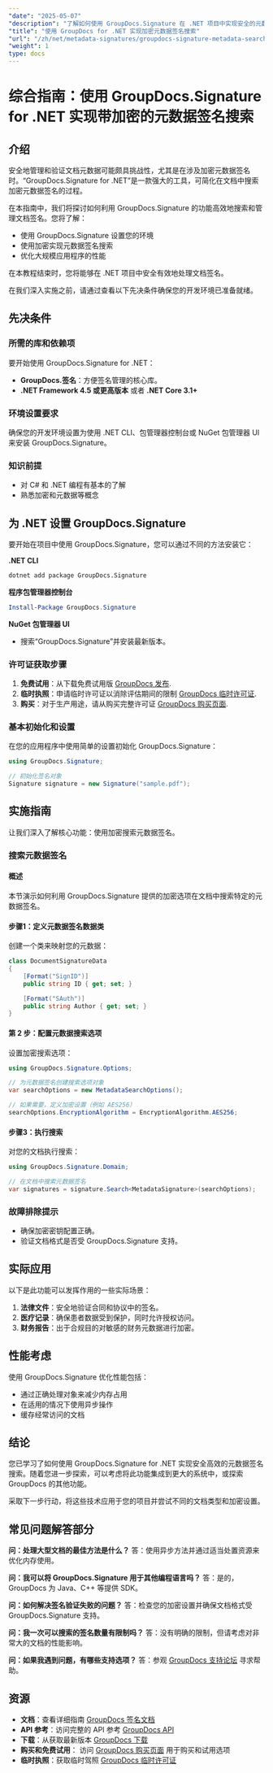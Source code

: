 ```yaml
---
"date": "2025-05-07"
"description": "了解如何使用 GroupDocs.Signature 在 .NET 项目中实现安全的元数据签名搜索。本指南涵盖设置、加密选项和性能优化。"
"title": "使用 GroupDocs for .NET 实现加密元数据签名搜索"
"url": "/zh/net/metadata-signatures/groupdocs-signature-metadata-search-encryption-net/"
"weight": 1
type: docs
---
```

# 综合指南：使用 GroupDocs.Signature for .NET 实现带加密的元数据签名搜索

## 介绍

安全地管理和验证文档元数据可能颇具挑战性，尤其是在涉及加密元数据签名时。“GroupDocs.Signature for .NET”是一款强大的工具，可简化在文档中搜索加密元数据签名的过程。

在本指南中，我们将探讨如何利用 GroupDocs.Signature 的功能高效地搜索和管理文档签名。您将了解：
- 使用 GroupDocs.Signature 设置您的环境
- 使用加密实现元数据签名搜索
- 优化大规模应用程序的性能

在本教程结束时，您将能够在 .NET 项目中安全有效地处理文档签名。

在我们深入实施之前，请通过查看以下先决条件确保您的开发环境已准备就绪。

## 先决条件

### 所需的库和依赖项
要开始使用 GroupDocs.Signature for .NET：
- **GroupDocs.签名**：方便签名管理的核心库。
- **.NET Framework 4.5 或更高版本** 或者 **.NET Core 3.1+**

### 环境设置要求
确保您的开发环境设置为使用 .NET CLI、包管理器控制台或 NuGet 包管理器 UI 来安装 GroupDocs.Signature。

### 知识前提
- 对 C# 和 .NET 编程有基本的了解
- 熟悉加密和元数据等概念

## 为 .NET 设置 GroupDocs.Signature
要开始在项目中使用 GroupDocs.Signature，您可以通过不同的方法安装它：

**.NET CLI**
```bash
dotnet add package GroupDocs.Signature
```

**程序包管理器控制台**
```powershell
Install-Package GroupDocs.Signature
```

**NuGet 包管理器 UI**
- 搜索“GroupDocs.Signature”并安装最新版本。

### 许可证获取步骤
1. **免费试用**：从下载免费试用版 [GroupDocs 发布](https://releases。groupdocs.com/signature/net/).
2. **临时执照**：申请临时许可证以消除评估期间的限制 [GroupDocs 临时许可证](https://purchase。groupdocs.com/temporary-license/).
3. **购买**：对于生产用途，请从购买完整许可证 [GroupDocs 购买页面](https://purchase。groupdocs.com/buy).

### 基本初始化和设置
在您的应用程序中使用简单的设置初始化 GroupDocs.Signature：

```csharp
using GroupDocs.Signature;

// 初始化签名对象
Signature signature = new Signature("sample.pdf");
```

## 实施指南
让我们深入了解核心功能：使用加密搜索元数据签名。

### 搜索元数据签名
#### 概述
本节演示如何利用 GroupDocs.Signature 提供的加密选项在文档中搜索特定的元数据签名。

#### 步骤1：定义元数据签名数据类
创建一个类来映射您的元数据：

```csharp
class DocumentSignatureData
{
    [Format("SignID")]
    public string ID { get; set; }

    [Format("SAuth")]
    public string Author { get; set; }
}
```

#### 第 2 步：配置元数据搜索选项
设置加密搜索选项：

```csharp
using GroupDocs.Signature.Options;

// 为元数据签名创建搜索选项对象
var searchOptions = new MetadataSearchOptions();

// 如果需要，定义加密设置（例如 AES256）
searchOptions.EncryptionAlgorithm = EncryptionAlgorithm.AES256;
```

#### 步骤3：执行搜索
对您的文档执行搜索：

```csharp
using GroupDocs.Signature.Domain;

// 在文档中搜索元数据签名
var signatures = signature.Search<MetadataSignature>(searchOptions);
```

### 故障排除提示
- 确保加密密钥配置正确。
- 验证文档格式是否受 GroupDocs.Signature 支持。

## 实际应用
以下是此功能可以发挥作用的一些实际场景：
1. **法律文件**：安全地验证合同和协议中的签名。
2. **医疗记录**：确保患者数据受到保护，同时允许授权访问。
3. **财务报告**：出于合规目的对敏感的财务元数据进行加密。

## 性能考虑
使用 GroupDocs.Signature 优化性能包括：
- 通过正确处理对象来减少内存占用
- 在适用的情况下使用异步操作
- 缓存经常访问的文档

## 结论
您已学习了如何使用 GroupDocs.Signature for .NET 实现安全高效的元数据签名搜索。随着您进一步探索，可以考虑将此功能集成到更大的系统中，或探索 GroupDocs 的其他功能。

采取下一步行动，将这些技术应用于您的项目并尝试不同的文档类型和加密设置。

## 常见问题解答部分
**问：处理大型文档的最佳方法是什么？**
答：使用异步方法并通过适当处置资源来优化内存使用。

**问：我可以将 GroupDocs.Signature 用于其他编程语言吗？**
答：是的，GroupDocs 为 Java、C++ 等提供 SDK。

**问：如何解决签名验证失败的问题？**
答：检查您的加密设置并确保文档格式受 GroupDocs.Signature 支持。

**问：我一次可以搜索的签名数量有限制吗？**
答：没有明确的限制，但请考虑对非常大的文档的性能影响。

**问：如果我遇到问题，有哪些支持选项？**
答：参观 [GroupDocs 支持论坛](https://forum.groupdocs.com/c/signature/) 寻求帮助。

## 资源
- **文档**：查看详细指南 [GroupDocs 签名文档](https://docs.groupdocs.com/signature/net/)
- **API 参考**：访问完整的 API 参考 [GroupDocs API](https://reference.groupdocs.com/signature/net/)
- **下载**：从获取最新版本 [GroupDocs 下载](https://releases.groupdocs.com/signature/net/)
- **购买和免费试用**： 访问 [GroupDocs 购买页面](https://purchase.groupdocs.com/buy) 用于购买和试用选项
- **临时执照**：获取临时驾照 [GroupDocs 临时许可证](https://purchase.groupdocs.com/temporary-license/)